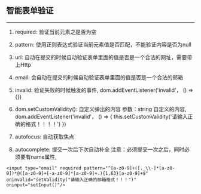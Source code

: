 ## 智能表单验证
---
1. required: 验证当前元素之是否为空

2. pattern: 使用正则表达式验证当前元素值是否匹配，不能验证内容是否为null

3. url: 自动在提交的时候自动验证表单里面的值是否是一个合法的网址，需要带上Http

4. email: 会自动在提交的时候自动验证表单里面的值是否是一个合法的邮箱

5. invalid: 验证失败的时候触发的事件, dom.addEventListener('invalid'， () => {})

6. dom.setCustomValidity(): 自定义弹出的内容 参数：string 自定义的内容, dom.addEventListener('invalid'， () => {
    this.setCustomValidity('请输入正确的格式！！！！')
})

7. autofocus: 自动获取焦点

8. autocomplete: 提交一次后下次自动补全 注意：必须提交一次之后，同时必须要有name属性,
```
<input type="email" required pattern="^[a-z0-9]+([._\\-]*[a-z0-9])*@([a-z0-9]+[-a-z0-9]*[a-z0-9]+.){1,63}[a-z0-9]+$" oninvalid="setValidity("请输入正确的邮箱格式！！！")" oninput="setInput()"/>
```